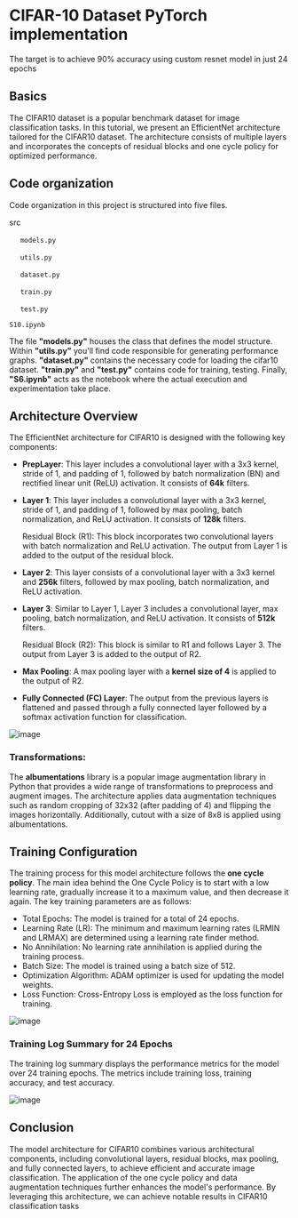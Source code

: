 # CIFAR-10 Dataset PyTorch implementation
The target is to achieve 90% accuracy using custom resnet model in just 24 epochs
## Basics
The CIFAR10 dataset is a popular benchmark dataset for image classification tasks. In this tutorial, we present an EfficientNet architecture tailored for the CIFAR10 dataset. The architecture consists of multiple layers and incorporates the concepts of residual blocks and one cycle policy for optimized performance.

## Code organization

Code organization in this project is structured into five files.

src

 &nbsp;&nbsp;&nbsp;&nbsp; `models.py` 

 &nbsp;&nbsp;&nbsp;&nbsp; `utils.py`

 &nbsp;&nbsp;&nbsp;&nbsp; `dataset.py`

 &nbsp;&nbsp;&nbsp;&nbsp; `train.py`

 &nbsp;&nbsp;&nbsp;&nbsp; `test.py`

`S10.ipynb`

The file **"models.py"** houses the class that defines the model structure. Within **"utils.py"** you'll find code responsible for generating performance graphs. **"dataset.py"** contains the necessary code for loading the cifar10 dataset. 
 **"train.py"** and **"test.py"** contains code for training, testing. Finally, **"S6.ipynb"** acts as the notebook where the actual execution and experimentation take place. 
 
## Architecture Overview
The EfficientNet architecture for CIFAR10 is designed with the following key components:

- **PrepLayer**: This layer includes a convolutional layer with a 3x3 kernel, stride of 1, and padding of 1, followed by batch normalization (BN) and rectified linear unit (ReLU) activation. It consists of **64k** filters.

- **Layer 1**: This layer includes a convolutional layer with a 3x3 kernel, stride of 1, and padding of 1, followed by max pooling, batch normalization, and ReLU activation. It consists of **128k** filters.

  Residual Block (R1): This block incorporates two convolutional layers with batch normalization and ReLU activation. The output from Layer 1 is added to the output of the residual block.

 - **Layer 2**: This layer consists of a convolutional layer with a 3x3 kernel and **256k** filters, followed by max pooling, batch normalization, and ReLU activation.

- **Layer 3**: Similar to Layer 1, Layer 3 includes a convolutional layer, max pooling, batch normalization, and ReLU activation. It consists of **512k** filters.

    Residual Block (R2): This block is similar to R1 and follows Layer 3. The output from Layer 3 is added to the output of R2.

- **Max Pooling**: A max pooling layer with a **kernel size of 4** is applied to the output of R2.

- **Fully Connected (FC) Layer**: The output from the previous layers is flattened and passed through a fully connected layer followed by a softmax activation function for classification.

 ![image](https://github.com/Paurnima-Chavan/cifar-s10/assets/25608455/fdd1dbf0-1b12-4b18-976d-5a2bd1c0acf0)


### **Transformations**: 

The **albumentations** library is a popular image augmentation library in Python that provides a wide range of transformations to preprocess and augment images.
The architecture applies data augmentation techniques such as random cropping of 32x32 (after padding of 4) and flipping the images horizontally. Additionally, cutout with a size of 8x8 is applied using albumentations.

## Training Configuration
The training process for this model architecture follows the **one cycle policy**. The main idea behind the One Cycle Policy is to start with a low learning rate, gradually increase it to a maximum value, and then decrease it again.
The key training parameters are as follows:
- Total Epochs: The model is trained for a total of 24 epochs.
- Learning Rate (LR): The minimum and maximum learning rates (LRMIN and LRMAX) are determined using a learning rate finder method.
- No Annihilation: No learning rate annihilation is applied during the training process.
- Batch Size: The model is trained using a batch size of 512.
- Optimization Algorithm: ADAM optimizer is used for updating the model weights.
- Loss Function: Cross-Entropy Loss is employed as the loss function for training.

![image](https://github.com/Paurnima-Chavan/cifar-s10/assets/25608455/558dc065-e36e-4230-b643-fd8719d55dd8)

### Training Log Summary for 24 Epochs
The training log summary displays the performance metrics for the model over 24 training epochs. The metrics include training loss, training accuracy, and test accuracy.

![image](https://github.com/Paurnima-Chavan/cifar-s10/assets/25608455/65f4b3d6-e8ad-4ab6-b05d-5486168d11c7)

## Conclusion
The model architecture for CIFAR10 combines various architectural components, including convolutional layers, residual blocks, max pooling, and fully connected layers, to achieve efficient and accurate image classification. The application of the one cycle policy and data augmentation techniques further enhances the model's performance. By leveraging this architecture, we can achieve notable results in CIFAR10 classification tasks
